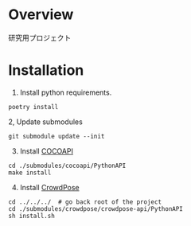 # Overview
研究用プロジェクト

# Installation
1. Install python requirements.
```
poetry install
```

2, Update submodules
```
git submodule update --init
```

3. Install [COCOAPI](https://github.com/cocodataset/cocoapi)
```
cd ./submodules/cocoapi/PythonAPI
make install
```

4. Install [CrowdPose](https://github.com/Jeff-sjtu/CrowdPose.git)
```
cd ../../../  # go back root of the project
cd ./submodules/crowdpose/crowdpose-api/PythonAPI
sh install.sh
```
